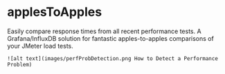 # applesToApples
Easily compare response times from all recent performance tests.   A Grafana/InfluxDB solution for fantastic apples-to-apples comparisons of your JMeter load tests.


    ![alt text](images/perfProbDetection.png How to Detect a Performance Problem)
